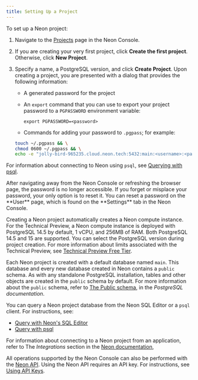 ```yaml
---
title: Setting Up a Project
---
```


To set up a Neon project:

1. Navigate to the [Projects](https://console.neon.tech/app/projects) page in the Neon Console.
2. If you are creating your very first project, click **Create the first project**. Otherwise, click **New Project**.
3. Specify a name, a PostgreSQL version, and click **Create Project**. Upon creating a project, you are presented with a dialog that provides the following information:

    - A generated password for the project
    - An `export` command that you can use to export your project password to a `PGPASSWORD` environment variable:

        `export PGPASSWORD=<password>`

    - Commands for adding your password to `.pgpass`; for example:

    ```bash
    touch ~/.pgpass && \
    chmod 0600 ~/.pgpass && \
    echo -e "jolly-bird-965235.cloud.neon.tech:5432:main:<username>:<password>\n$(cat ~/.pgpass)" > ~/.pgpass
    ```

For information about connecting to Neon using `psql`, see [Querying with psql](/docs/get-started-with-neon/query-with-psql-editor).

<Admonition type="important">
After navigating away from the Neon Console or refreshing the browser page, the password is no longer accessible. If you forget or misplace your password, your only option is to reset it. You can reset a password on the **User** page, which is found on the **Settings** tab in the Neon Console.
</Admonition>

Creating a Neon project automatically creates a Neon compute instance. For the Technical Preview, a Neon compute instance is deployed with PostgreSQL 14.5 by default, 1 vCPU, and 256MB of RAM. Both PostgreSQL 14.5 and 15 are supported. You can select the PostgreSQL version during project creation. For more information about limits associated with the Technical Preview, see [Technical Preview Free Tier](/docs/reference/technical-preview-free-tier).

Each Neon project is created with a default database named `main`. This database and every new database created in Neon contains a `public` schema. As with any standalone PostgreSQL installation, tables and other objects are created in the `public` schema by default. For more information about the `public` schema, refer to [The Public schema](https://www.postgresql.org/docs/current/ddl-schemas.html#DDL-SCHEMAS-PUBLIC), in the _PostgreSQL documentation_.

You can query a Neon project database from the Neon SQL Editor or a `psql` client. For instructions, see:

- [Query with Neon's SQL Editor](/docs/get-started-with-neon/query-with-neon-sql-editor)
- [Query with psql](/docs/get-started-with-neon/query-with-psql-editor)

For information about connecting to a Neon project from an application, refer to The _Integrations_ section in the [Neon documentation](https://neon.tech/docs/cloud/about/),

All operations supported by the Neon Console can also be performed with the [Neon API](/docs/reference/api-reference). Using the Neon API requires an API key. For instructions, see [Using API Keys](/docs/get-started-with-neon/using-api-keys).
